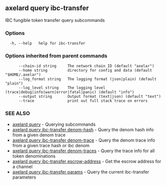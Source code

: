 ## axelard query ibc-transfer

IBC fungible token transfer query subcommands

### Options

```
  -h, --help   help for ibc-transfer
```

### Options inherited from parent commands

```
      --chain-id string     The network chain ID (default "axelar")
      --home string         directory for config and data (default "$HOME/.axelar")
      --log_format string   The logging format (json|plain) (default "plain")
      --log_level string    The logging level (trace|debug|info|warn|error|fatal|panic) (default "info")
      --output string       Output format (text|json) (default "text")
      --trace               print out full stack trace on errors
```

### SEE ALSO

* [axelard query](axelard_query.md)	 - Querying subcommands
* [axelard query ibc-transfer denom-hash](axelard_query_ibc-transfer_denom-hash.md)	 - Query the denom hash info from a given denom trace
* [axelard query ibc-transfer denom-trace](axelard_query_ibc-transfer_denom-trace.md)	 - Query the denom trace info from a given trace hash or ibc denom
* [axelard query ibc-transfer denom-traces](axelard_query_ibc-transfer_denom-traces.md)	 - Query the trace info for all token denominations
* [axelard query ibc-transfer escrow-address](axelard_query_ibc-transfer_escrow-address.md)	 - Get the escrow address for a channel
* [axelard query ibc-transfer params](axelard_query_ibc-transfer_params.md)	 - Query the current ibc-transfer parameters

